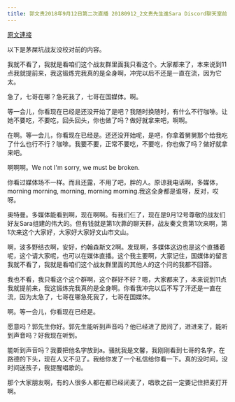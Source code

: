 ```yaml
---
title: 郭文贵2018年9月12日第二次直播 20180912_2文贵先生進Sara Discord聊天室前
---
```


[原文連接](https://gnews.org/ThreadView/53478251)

以下是茅屎坑战友没校对前的内容。

我就不看了，我就是看咱们这个战友群里面我只看这个。大家都来了，本来说到11点我就提前来，我这锻炼完我真的是全身啊，冲完以后不还是一直在流，因为它太。

  急了，七哥在哪？急死我了，七哥在国媒体。啊。

  等一会儿，你看现在已经是还没开始了是吧？我随时换随时，有什么不行咖啡。让她不要吃，不要吃，回头回头，你也做了吗？做好就拿来吧，啊啊。

  在啊。等一会儿，你看现在已经是。还还没开始呢，是吧，你拿着舅舅那个给我吃了什么也行不行？咖啡。我要不要，正常不要吃，不要吃，你也做了吗？做好就拿来吧。

  啊啊啊。We not I&#39;m sorry, we must be broken.

  你看过媒体场不一样。而且还露，不用了吧，胖的人。原谅我电话啊，多媒体，morning morning, morning, morning morning.我这全身都是谁呀，反对，哎呀。

  奥特曼。多媒体能看到啊，现在啊啊。有我们仨了，现在是9月12号尊敬的战友们好友Sara组建的伟大的。但有钱就是第1次靠的聊天群，战友秦文贵第1次来啊，第1次来这个大家好，大家好大家好文山市文山。

  啊，波多野结衣啊，安好，约翰森斯文2啊。发现啊，多媒体这边也是这个直播着呢，这个请大家呢，也可以在媒体直播。这个我主要啊，大家记住，国媒体的留言我就不看了，我就是看咱们这个战友群里面的其他人的这个问的我都不回答。

  我也不看，我只看这个这个群啊，这个群好不好？嗯，大家都来了，本来说到11点我就提前来，我这锻炼完我真的是全身啊。你看我冲完以后不写了汗还是一直在流，因为太急了，七哥在哪急死我了，七哥在国媒体。

  啊。等一会儿，你看现在已经是。

  

  愿意吗？郭先生你好。郭先生能听到声音吗？他已经进了房间了，进进来了，能听到声音吗？好我现在听到。

  能听到声音吗？我要把他名字放到a。骚扰我是文馨，我刚刚看到七哥的名字，在路德的下头，现在人又不见了。我给你发了一个私信给你看一下。真的没时间，没时间送孩子，我提醒唱歌的。

  那个大家朋友啊，有的人很多人都在都已经闭麦了，唱歌之前一定要记住把麦打开啊。
